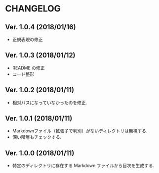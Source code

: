 # CHANGELOG

## Ver. 1.0.4 (2018/01/16)

- 正規表現の修正

## Ver. 1.0.3 (2018/01/12)

- README の修正
- コード整形

## Ver. 1.0.2 (2018/01/11)

- 相対パスになっていなかったのを修正.

## Ver. 1.0.1 (2018/01/11)

- Markdownファイル（拡張子で判別）がないディレクトリは無視する.
- 深い階層もチェックする.

## Ver. 1.0.0 (2018/01/11)

- 特定のディレクトリに存在する Markdown ファイルから目次を生成する.
